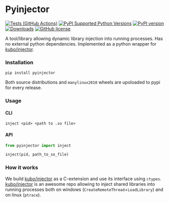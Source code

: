 # Pyinjector

[![Tests (GitHub Actions)](https://github.com/kmaork/pyinjector/workflows/Tests/badge.svg)](https://github.com/kmaork/pyinjector)
[![PyPI Supported Python Versions](https://img.shields.io/pypi/pyversions/pyinjector.svg)](https://pypi.python.org/pypi/pyinjector/)
[![PyPI version](https://badge.fury.io/py/pyinjector.svg)](https://badge.fury.io/py/pyinjector)
[![Downloads](https://pepy.tech/badge/pyinjector)](https://pepy.tech/project/pyinjector)
[![GitHub license](https://img.shields.io/github/license/kmaork/pyinjector)](https://github.com/kmaork/pyinjector/blob/master/LICENSE.txt)

A tool/library allowing dynamic library injection into running processes.
Has no external python dependencies.
Implemented as a python wrapper for [kubo/injector](https://github.com/kubo/injector).

### Installation
```shell script
pip install pyinjector
```
Both source distributions and `manylinux2010` wheels are upoloaded to pypi for every release.

### Usage
#### CLI
```shell script
inject <pid> <path to .so file>
```

#### API
```python
from pyinjector import inject

inject(pid, path_to_so_file)
```

### How it works
We build [kubo/injector](https://github.com/kubo/injector) as a C-extension and use its interface using `ctypes`.
[kubo/injector](https://github.com/kubo/injector) is an awesome repo allowing to inject shared libraries into running
processes both on windows (`CreateRemoteThread`+`LoadLibrary`) and on linux (`ptrace`).